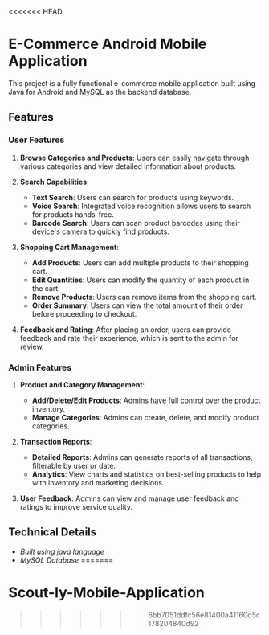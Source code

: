 <<<<<<< HEAD
# E-Commerce Android Mobile Application

This project is a fully functional e-commerce mobile application built using Java for Android and MySQL as the backend database.

## Features

### User Features

1. **Browse Categories and Products**: Users can easily navigate through various categories and view detailed information about products.
   
2. **Search Capabilities**:
   - **Text Search**: Users can search for products using keywords.
   - **Voice Search**: Integrated voice recognition allows users to search for products hands-free.
   - **Barcode Search**: Users can scan product barcodes using their device's camera to quickly find products.

3. **Shopping Cart Management**:
   - **Add Products**: Users can add multiple products to their shopping cart.
   - **Edit Quantities**: Users can modify the quantity of each product in the cart.
   - **Remove Products**: Users can remove items from the shopping cart.
   - **Order Summary**: Users can view the total amount of their order before proceeding to checkout.

4. **Feedback and Rating**: After placing an order, users can provide feedback and rate their experience, which is sent to the admin for review.

### Admin Features

1. **Product and Category Management**:
   - **Add/Delete/Edit Products**: Admins have full control over the product inventory.
   - **Manage Categories**: Admins can create, delete, and modify product categories.

2. **Transaction Reports**:
   - **Detailed Reports**: Admins can generate reports of all transactions, filterable by user or date.
   - **Analytics**: View charts and statistics on best-selling products to help with inventory and marketing decisions.

3. **User Feedback**: Admins can view and manage user feedback and ratings to improve service quality.

## Technical Details

- *Built using java language*
- *MySQL Database*
=======
# Scout-ly-Mobile-Application
>>>>>>> 6bb7051ddfc56e81400a41160d5c178204840d92
